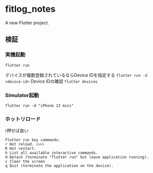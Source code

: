# fitlog_notes

A new Flutter project.

## 検証

### 実機起動

`flutter run`

デバイスが複数登録されているならDevice IDを指定する `flutter run -d <device-id>`
Device IDの確認 `flutter devices`

### Simulator起動

`flutter run -d "iPhone 13 mini"`

### ホットリロード

r押せば良い

```
Flutter run key commands.
r Hot reload. 🔥🔥🔥
R Hot restart.
h List all available interactive commands.
d Detach (terminate "flutter run" but leave application running).
c Clear the screen
q Quit (terminate the application on the device).
```
